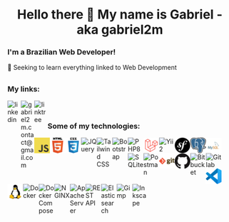 <h1 align="center">Hello there 👋 My name is Gabriel - aka gabriel2m</h1>

### I'm a Brazilian Web Developer!

🔭 Seeking to learn everything linked to Web Development

##

### My links:

[<img align="left" title="linkedin" alt="linkedin" width="30" src="https://cdn.worldvectorlogo.com/logos/linkedin-icon-2.svg" />](https://linkedin.com/in/gabriel2mt)
<a href="mailto:gabriel2m.contact@gmail.com">
  <img align="left" title="gabriel2m.contact@gmail.com" alt="gabriel2m.contact@gmail.com" width="30" src="https://cdn.worldvectorlogo.com/logos/official-gmail-icon-2020-.svg" />
</a>
[<img align="left" title="linktree" alt="linktree" width="30" src="https://cdn.worldvectorlogo.com/logos/linktree-2.svg" />](https://linktr.ee/gabriel2m)
<br />
##

### Some of my technologies:

[<img align="left" title="JavaScript" alt="JavaScript" width="35" src="https://raw.githubusercontent.com/github/explore/80688e429a7d4ef2fca1e82350fe8e3517d3494d/topics/javascript/javascript.png" />](https://developer.mozilla.org/docs/Web/JavaScript)
[<img align="left" title="HTML5" alt="HTML5" width="35" src="https://raw.githubusercontent.com/github/explore/80688e429a7d4ef2fca1e82350fe8e3517d3494d/topics/html/html.png" />](https://wikipedia.org/wiki/HTML5)
[<img align="left" title="CSS3" alt="CSS3" width="35" src="https://raw.githubusercontent.com/github/explore/80688e429a7d4ef2fca1e82350fe8e3517d3494d/topics/css/css.png" />](https://wikipedia.org/wiki/CSS#CSS_3)
[<img align="left" title="JQuery" alt="JQuery" width="35" src="https://avatars.githubusercontent.com/u/70142?s=200&v=4" />](https://jquery.com)
[<img align="left" title="Tailwind CSS" alt="Tailwind CSS" width="35" src="https://avatars.githubusercontent.com/u/67109815?s=200&v=4" />](https://tailwindcss.com/)
[<img align="left" title="Bootstrap" alt="Bootstrap" width="35" src="https://avatars.githubusercontent.com/u/2918581?s=200&v=4" />](https://getbootstrap.com/)
[<img align="left" title="PHP8" alt="PHP8" width="35" src="https://img.icons8.com/ios/50/000000/php-logo.png" />](https://www.php.net)
[<img align="left" title="Laravel" alt="Laravel" width="35" src="https://raw.githubusercontent.com/github/explore/56a826d05cf762b2b50ecbe7d492a839b04f3fbf/topics/laravel/laravel.png" />](https://laravel.com)
[<img align="left" title="Yii2" alt="Yii2" width="35" src="https://avatars.githubusercontent.com/u/993323?s=200&v=4" />](https://www.yiiframework.com)
[<img align="left" title="Symfony" alt="Symfony" width="35" src="https://raw.githubusercontent.com/github/explore/d0c5a5e31e1776ad62379ef5f6b703bcf107d3a3/topics/symfony/symfony.png" />](https://symfony.com)
[<img align="left" title="PostgreSQL" alt="PostgreSQL" width="35" src="https://raw.githubusercontent.com/github/explore/80688e429a7d4ef2fca1e82350fe8e3517d3494d/topics/postgresql/postgresql.png" />](https://www.postgresql.org)
[<img align="left" title="MySQL" alt="MySQL" width="35" src="https://raw.githubusercontent.com/github/explore/80688e429a7d4ef2fca1e82350fe8e3517d3494d/topics/mysql/mysql.png" />](https://www.mysql.com)
[<img align="left" title="SQLite" alt="SQLite" width="35" src="https://avatars.githubusercontent.com/u/48680494?v=4" />](https://www.sqlite.org)
[<img align="left" title="Postman" alt="Postman" width="35" src="https://cdn.worldvectorlogo.com/logos/postman.svg" />](https://www.postman.com)
[<img align="left" title="Git" alt="Git" width="35" src="https://raw.githubusercontent.com/github/explore/80688e429a7d4ef2fca1e82350fe8e3517d3494d/topics/git/git.png" />](https://git-scm.com)
[<img align="left" title="GitHub" alt="GitHub" width="35" src="https://raw.githubusercontent.com/github/explore/78df643247d429f6cc873026c0622819ad797942/topics/github/github.png" />](https://github.com)
[<img align="left" title="Bitbucket" alt="Bitbucket" width="35" src="https://cdn.worldvectorlogo.com/logos/bitbucket-icon.svg" />](https://bitbucket.org)
[<img align="left" title="Gitlab" alt="Gitlab" width="35" src="https://cdn.worldvectorlogo.com/logos/gitlab.svg" />](https://about.gitlab.com)
[<img align="left" title="Visual Studio Code" alt="Visual Studio Code" width="35" src="https://raw.githubusercontent.com/github/explore/80688e429a7d4ef2fca1e82350fe8e3517d3494d/topics/visual-studio-code/visual-studio-code.png" />](https://code.visualstudio.com)
[<img align="left" title="Linux" alt="Linux" width="35" src="https://raw.githubusercontent.com/github/explore/80688e429a7d4ef2fca1e82350fe8e3517d3494d/topics/linux/linux.png" />](https://wikipedia.org/wiki/Linux)
[<img align="left" title="Docker" alt="Docker" width="35" src="https://avatars.githubusercontent.com/u/5429470?s=200&v=4" />](https://www.docker.com)
[<img align="left" title="Docker Compose" alt="Docker Compose" width="35" src="https://raw.githubusercontent.com/docker/compose/v2/logo.png" />](https://docs.docker.com/compose)
[<img align="left" title="NGINX" alt="NGINX" width="35" src="https://img.icons8.com/color/48/000000/nginx.png" />](https://www.nginx.com)
[<img align="left" title="Apache Server" alt="Apache Server" width="35" src="https://avatars.githubusercontent.com/u/47359?s=200&v=4" />](https://httpd.apache.org)
[<img align="left" title="REST API" alt="REST API" width="35" src="https://img.icons8.com/material-outlined/24/000000/api-settings.png" />](https://restfulapi.net)
[<img align="left" title="Elasticsearch" alt="Elasticsearch" width="35" src="https://cdn.worldvectorlogo.com/logos/elastic-elasticsearch.svg" />](https://www.elastic.co/pt/what-is/elasticsearch)
[<img align="left" title="Gimp" alt="Gimp" width="35" src="https://img.icons8.com/color/50/000000/gimp.png" />](https://www.gimp.org)
[<img align="left" title="Inkscape" alt="Inkscape" width="35" src="https://avatars.githubusercontent.com/u/8506907?s=200&v=4" />](https://inkscape.org)
